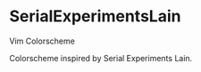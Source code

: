 # SerialExperimentsLain
Vim Colorscheme

Colorscheme inspired by Serial Experiments Lain.

[python]: https://github.com/lu-ren/SerialExperimentsLain/blob/master/PythonScreenshot.png "Python Screenshot"
[javascript]: https://github.com/lu-ren/SerialExperimentsLain/blob/master/JavascriptScreenshot.png "Javascript Screenshot"
